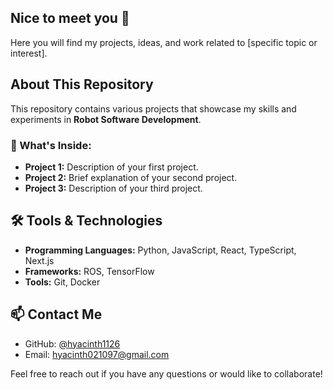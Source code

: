 ## Nice to meet you 👋

Here you will find my projects, ideas, and work related to [specific topic or interest].

## About This Repository
This repository contains various projects that showcase my skills and experiments in **Robot Software Development**.

### 🚀 What's Inside:
- **Project 1:** Description of your first project.
- **Project 2:** Brief explanation of your second project.
- **Project 3:** Description of your third project.

## 🛠️ Tools & Technologies
- **Programming Languages:** Python, JavaScript, React, TypeScript, Next.js 
- **Frameworks:** ROS, TensorFlow
- **Tools:** Git, Docker

## 📫 Contact Me
- GitHub: [@hyacinth1126](https://github.com/hyacinth1126)
- Email: hyacinth021097@gmail.com

Feel free to reach out if you have any questions or would like to collaborate!
